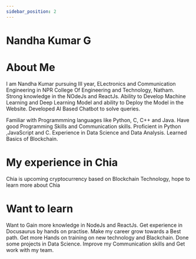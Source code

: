 ```yaml
---
sidebar_position: 2
---
```


# Nandha Kumar G

# About Me

I am Nandha Kumar pursuing III year, ELectronics and Communication Engineering in NPR College Of Engineering and Technology, Natham. Strong knowledge in the NOdeJs and ReactJs. Ability to Develop Machine Learning and Deep Learning Model and ability to Deploy the Model in the Website. Developed AI Based Chatbot to solve queries. 

Familiar with  Programmming languages like Python, C, C++ and Java. Have good Programming Skills and Communication skills. Proficient in Python ,JavaScript and C. Experience in Data Science and Data Analysis. Learned Basics of Blockchain.

# My experience in Chia
Chia is upcoming cryptocurrency based on Blockchain Technology, hope to learn more about Chia

# Want to learn

Want to Gain more knowledge in NodeJs and ReactJs. Get experience in Docusaurus by hands on practise. Make my career grow towards a Best path. Get more Hands on training on new technology and Blackchain. Done some projects in Data Science. Improve my Communication skills and Get work with my team. 